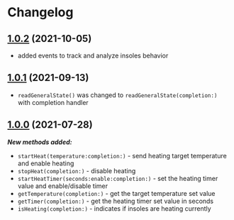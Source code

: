 # Changelog

## [1.0.2](https://github.com/zhortech/ztwarmkit-ios-sdk/-/tags/1.0.2) (2021-10-05)

- added events to track and analyze insoles behavior

## [1.0.1](https://github.com/zhortech/ztwarmkit-ios-sdk/-/tags/1.0.1) (2021-09-13)

- `readGeneralState()` was changed to `readGeneralState(completion:)` with completion handler

## [1.0.0](https://github.com/zhortech/ztwarmkit-ios-sdk/-/tags/1.0.0) (2021-07-28)

***New methods added:***
- `startHeat(temperature:completion:)` - send heating target temperature and enable heating
- `stopHeat(completion:)` - disable heating
- `startHeatTimer(seconds:enable:completion:)` - set the heating timer value and enable/disable timer
- `getTemperature(completion:)` - get the target temperature set value
- `getTimer(completion:)` - get the heating timer set value in seconds
- `isHeating(completion:)` - indicates if insoles are heating currently
